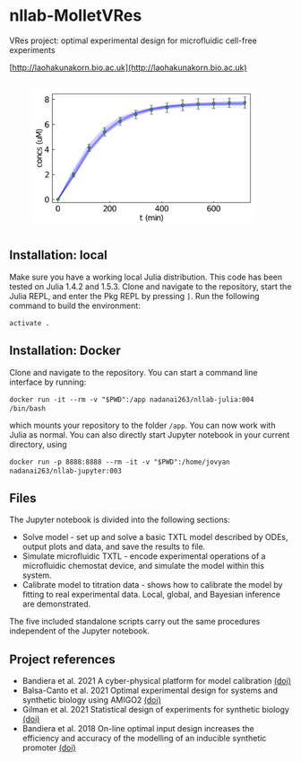 # nllab-MolletVRes
VRes project: optimal experimental design for microfluidic cell-free experiments

[http://laohakunakorn.bio.ac.uk](http://laohakunakorn.bio.ac.uk)

<img src="/output/plotMCMCFit.png" width="400" alt="modelcalibration" align="center" hspace="40" vspace="15">

## Installation: local
Make sure you have a working local Julia distribution. This code has been tested on Julia 1.4.2 and 1.5.3. Clone and navigate to the repository, start the Julia REPL, and enter the Pkg REPL by pressing ```]```. Run the following command to build the environment:

	activate .

## Installation: Docker
Clone and navigate to the repository. You can start a command line interface by running:

	docker run -it --rm -v "$PWD":/app nadanai263/nllab-julia:004 /bin/bash

which mounts your repository to the folder ```/app```. You can now work with Julia as normal. You can also directly start Jupyter notebook in your current directory, using

	docker run -p 8888:8888 --rm -it -v "$PWD":/home/jovyan nadanai263/nllab-jupyter:003

## Files
The Jupyter notebook is divided into the following sections:

* Solve model - set up and solve a basic TXTL model described by ODEs, output plots and data, and save the results to file. 
* Simulate microfluidic TXTL - encode experimental operations of a microfluidic chemostat device, and simulate the model within this system.
* Calibrate model to titration data - shows how to calibrate the model by fitting to real experimental data. Local, global, and Bayesian inference are demonstrated.

The five included standalone scripts carry out the same procedures independent of the Jupyter notebook. 

## Project references
* Bandiera et al. 2021 A cyber-physical platform for model calibration [(doi)](https://doi.org/10.1007/978-1-0716-1032-9_12)
* Balsa-Canto et al. 2021 Optimal experimental design for systems and synthetic biology using AMIGO2 [(doi)](https://doi.org/10.1007/978-1-0716-1032-9_11)
* Gilman et al. 2021 Statistical design of experiments for synthetic biology [(doi)](https://doi.org/10.1021/acssynbio.0c00385)
* Bandiera et al. 2018 On-line optimal input design increases the efficiency and accuracy of the modelling of an inducible synthetic promoter [(doi)](https://doi.org/10.3390/pr6090148)